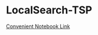 # LocalSearch-TSP
[Convenient Notebook Link](http://nbviewer.jupyter.org/github/Uxell/TSP-LocalSearch/blob/main/tsp.ipynb)

